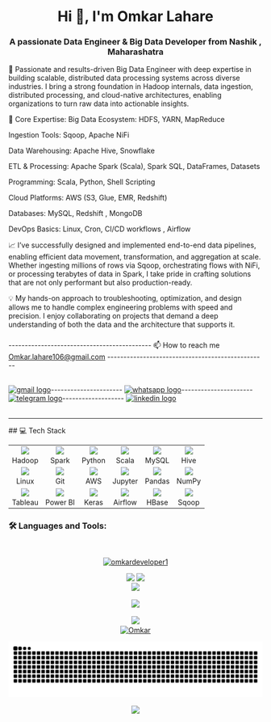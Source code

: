 <h1 align="center">Hi 👋, I'm Omkar Lahare</h1>
<h3 align="center">A passionate Data Engineer & Big Data Developer from Nashik , Maharashatra</h3>

   <p align="left">🚀 Passionate and results-driven Big Data Engineer with deep expertise in building scalable, distributed data processing systems across diverse industries. I bring a strong foundation in Hadoop internals, data ingestion, distributed processing, and cloud-native architectures, enabling organizations to turn raw data into actionable insights.

🔧 Core Expertise:
Big Data Ecosystem: HDFS, YARN, MapReduce

Ingestion Tools: Sqoop, Apache NiFi

Data Warehousing: Apache Hive, Snowflake

ETL & Processing: Apache Spark (Scala), Spark SQL, DataFrames, Datasets

Programming: Scala, Python, Shell Scripting

Cloud Platforms: AWS (S3, Glue, EMR, Redshift)

Databases: MySQL, Redshift , MongoDB

DevOps Basics: Linux, Cron, CI/CD workflows , Airflow

📈 I’ve successfully designed and implemented end-to-end data pipelines, enabling efficient data movement, transformation, and aggregation at scale. Whether ingesting millions of rows via Sqoop, orchestrating flows with NiFi, or processing terabytes of data in Spark, I take pride in crafting solutions that are not only performant but also production-ready.

💡 My hands-on approach to troubleshooting, optimization, and design allows me to handle complex engineering problems with speed and precision. I enjoy collaborating on projects that demand a deep understanding of both the data and the architecture that supports it.
</p>

###                               
--------------------------------------------   📫 How to reach me Omkar.lahare106@gmail.com     -------------------------------------------------                     
<br>
<div align="centre">
<a href="https://www.Omkar.lahare106@gmail.com">  <img src="https://img.shields.io/static/v1?message=Gmail&logo=gmail&label=&color=D14836&logoColor=white&labelColor=&style=for-the-badge" height="35" alt="gmail logo"  /></a>----------------------
  <a href="https://wa.me/+919307512181"><img src="https://img.shields.io/static/v1?message=Whatsapp&logo=whatsapp&label=&color=25D366&logoColor=white&labelColor=&style=for-the-badge" height="35" margin=2px alt="whatsapp logo"/></a>----------------------
 <a href=https://t.me/Kyros106><img src="https://img.shields.io/static/v1?message=Telegram&logo=telegram&label=&color=2CA5E0&logoColor=white&labelColor=&style=for-the-badge" height="35" alt="telegram logo" https://web.telegram.org/a/></a>-------------------
<a href="https://www.linkedin.com/in/omkar-Lahare">  <img src="https://img.shields.io/static/v1?message=LinkedIn&logo=linkedin&label=&color=0077B5&logoColor=white&labelColor=&style=for-the-badge" height="35" alt="linkedin logo"  /></a>
</div>
<br>
<hr>
## 💻 Tech Stack


<table>
  <tr>
    <td align="center"><img src="https://www.vectorlogo.zone/logos/apache_hadoop/apache_hadoop-icon.svg" width="40"/><br>Hadoop</td>
    <td align="center"><img src="https://www.vectorlogo.zone/logos/apache_spark/apache_spark-icon.svg" width="40"/><br>Spark</td>
    <td align="center"><img src="https://www.vectorlogo.zone/logos/python/python-icon.svg" width="40"/><br>Python</td>
    <td align="center"><img src="https://www.vectorlogo.zone/logos/scala-lang/scala-lang-icon.svg" width="40"/><br>Scala</td>
    <td align="center"><img src="https://www.vectorlogo.zone/logos/mysql/mysql-icon.svg" width="40"/><br>MySQL</td>
    <td align="center"><img src="https://www.vectorlogo.zone/logos/apache_hive/apache_hive-icon.svg" width="40"/><br>Hive</td>
  </tr>
  <tr>
    <td align="center"><img src="https://www.vectorlogo.zone/logos/linux/linux-icon.svg" width="40"/><br>Linux</td>
    <td align="center"><img src="https://www.vectorlogo.zone/logos/git-scm/git-scm-icon.svg" width="40"/><br>Git</td>
    <td align="center"><img src="https://www.vectorlogo.zone/logos/amazon_aws/amazon_aws-icon.svg" width="40"/><br>AWS</td>
    <td align="center"><img src="https://www.vectorlogo.zone/logos/jupyter/jupyter-icon.svg" width="40"/><br>Jupyter</td>
    <td align="center"><img src="https://www.vectorlogo.zone/logos/pandas/pandas-icon.svg" width="40"/><br>Pandas</td>
    <td align="center"><img src="https://www.vectorlogo.zone/logos/numpy/numpy-icon.svg" width="40"/><br>NumPy</td>
  </tr>
  <tr>
    <td align="center"><img src="https://www.vectorlogo.zone/logos/tableau/tableau-icon.svg" width="40"/><br>Tableau</td>
    <td align="center"><img src="https://www.vectorlogo.zone/logos/powerbi/powerbi-icon.svg" width="40"/><br>Power BI</td>
    <td align="center"><img src="https://www.vectorlogo.zone/logos/kerasio/kerasio-icon.svg" width="40"/><br>Keras</td>
    <td align="center"><img src="https://www.vectorlogo.zone/logos/apache_airflow/apache_airflow-icon.svg" width="40"/><br>Airflow</td>
    <td align="center"><img src="https://www.vectorlogo.zone/logos/apache_hbase/apache_hbase-icon.svg" width="40"/><br>HBase</td>
    <td align="center"><img src="https://raw.githubusercontent.com/github/explore/master/topics/sqoop/sqoop.png" width="40"/><br>Sqoop</td>
  </tr>
</table>



<h3 align="left">🛠 Languages and Tools:</h3>
<div align="left">
  <!-- your icon section remains unchanged -->
<br>

<!-- 🏆 Trophies -->
<p align="center">
  <a href="https://github.com/ryo-ma/github-profile-trophy"><img src="https://github-profile-trophy.vercel.app/?username=OmkarDeveloper1&theme=dracula&margin-w=15&margin-h=15" alt="omkardeveloper1" /></a>
</p>

<!-- 📊 GitHub Stats -->
<div align="center">
  <img src="https://github-readme-stats.vercel.app/api?username=OmkarDeveloper1&show_icons=true&theme=dracula&count_private=true&hide_border=false" height="150" />
  <img src="https://github-readme-stats.vercel.app/api/top-langs/?username=OmkarDeveloper1&layout=compact&theme=dracula&hide_border=false" height="150" />
</div>

<!-- 🔥 Streak Stats -->
<div align="center">
  <img src="https://github-readme-streak-stats.herokuapp.com/?user=OmkarDeveloper1&theme=dracula&hide_border=false" height="200" />
</div>

<!-- 📸 Profile views -->
<p align="center">
  <img src="https://komarev.com/ghpvc/?username=OmkarDeveloper1&label=Profile%20views&color=0e75b6&style=flat" />
</p>


<!-- 👣 Visit Counter -->
<div align="center">
  <a href="https://visitcount.itsvg.in"><img src="https://visitcount.itsvg.in/api?id=OmkarDeveloper1&label=Profile%20Views&color=6&icon=5&pretty=false" /></a>
</div>

<!-- ☕ Support -->
<div align="center">

  <a href="https://wa.me/+919307512181">
    <img src="https://cdn.buymeacoffee.com/buttons/v2/default-yellow.png" height="50" width="210" alt="Omkar" />
  </a>
</div>



<!-- Snake Animation -->
<div align="center">
    
  ![snake gif](https://github.com/TechnologyHell/TechnologyHell/blob/output/github-snake-dark.svg)
</div>



<!-- Visit Counter -->
<div align="center">
  
  [![](https://visitcount.itsvg.in/api?id=technologyhell&icon=10&color=6)](https://visitcount.itsvg.in)
</div>
